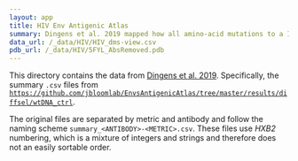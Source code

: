 ```yaml
---
layout: app
title: HIV Env Antigenic Atlas
summary: Dingens et al. 2019 mapped how all amino-acid mutations to a Influenza Virus surface protein affected the virus's ability to escape serum from different humans.
data_url: /_data/HIV/HIV_dms-view.csv
pdb_url: /_data/HIV/5FYL_AbsRemoved.pdb
---
```


This directory contains the data from [Dingens et al. 2019](https://github.com/jbloomlab/EnvsAntigenicAtlas).
Specifically, the summary `.csv` files from [`https://github.com/jbloomlab/EnvsAntigenicAtlas/tree/master/results/diffsel/wtDNA_ctrl`](https://github.com/jbloomlab/EnvsAntigenicAtlas/tree/master/results/diffsel/wtDNA_ctrl).

The original files are separated by metric and antibody and follow the naming scheme `summary_<ANTIBODY>-<METRIC>.csv`.
These files use *HXB2* numbering, which is a mixture of integers and strings and therefore does not an easily sortable order.
